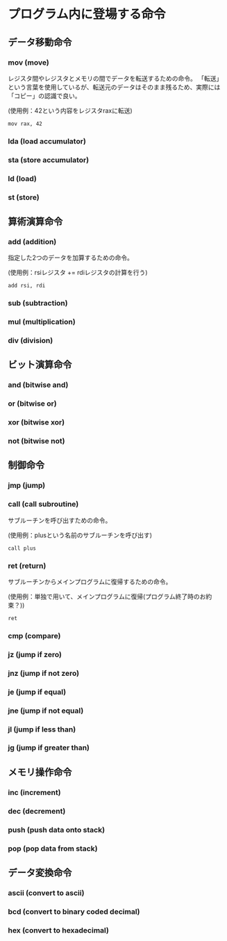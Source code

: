 # プログラム内に登場する命令
## データ移動命令
### mov (move)
レジスタ間やレジスタとメモリの間でデータを転送するための命令。
「転送」という言葉を使用しているが、転送元のデータはそのまま残るため、実際には「コピー」の認識で良い。

(使用例：42という内容をレジスタraxに転送)
```
mov rax, 42
```

### lda (load accumulator)

### sta (store accumulator)

### ld (load)

### st (store)



## 算術演算命令
### add (addition)
指定した2つのデータを加算するための命令。

(使用例：rsiレジスタ += rdiレジスタの計算を行う)
```
add rsi, rdi
```

### sub (subtraction)

### mul (multiplication)

### div (division)



## ビット演算命令
### and (bitwise and)

### or (bitwise or)

### xor (bitwise xor)

### not (bitwise not)


## 制御命令
### jmp (jump)

### call (call subroutine)
サブルーチンを呼び出すための命令。

(使用例：plusという名前のサブルーチンを呼び出す)
```
call plus
```

### ret (return)
サブルーチンからメインプログラムに復帰するための命令。

(使用例：単独で用いて、メインプログラムに復帰(プログラム終了時のお約束？))
```
ret
```

### cmp (compare)

### jz (jump if zero)

### jnz (jump if not zero)

### je (jump if equal)

### jne (jump if not equal)

### jl (jump if less than)

### jg (jump if greater than)



## メモリ操作命令
### inc (increment)

### dec (decrement)

### push (push data onto stack)

### pop (pop data from stack)



## データ変換命令
### ascii (convert to ascii)

### bcd (convert to binary coded decimal)

### hex (convert to hexadecimal)